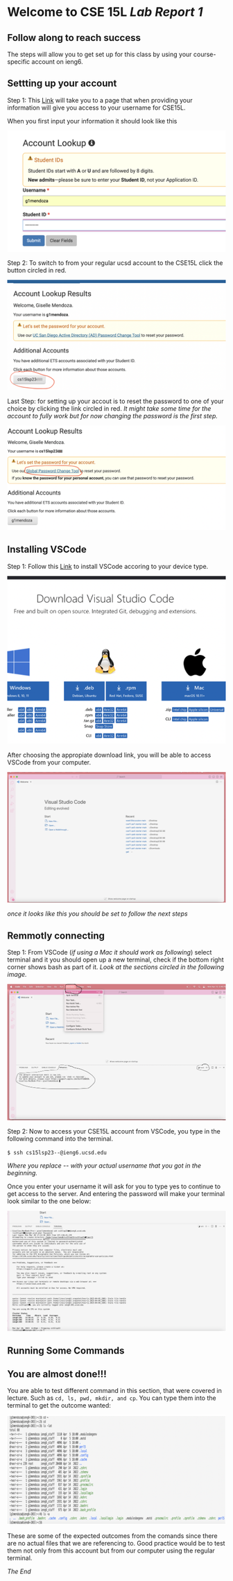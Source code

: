 # Welcome to CSE 15L *Lab Report 1*
## Follow along to reach success 
The steps will allow you to get set up for this class by using your course-specific account on ieng6.

## Settting up your account
Step 1: This [Link](https://sdacs.ucsd.edu/~icc/index.php) will take you to a page that when providing your information will give you access to your username for CSE15L. 

When you first input your information it should look like this



![](https://github.com/g1mendoza/cse15l-lab-reports/blob/5886f2703d28b6bf3ced565379912f4d3a0d933b/image1%20.png)



Step 2: To switch to from your regular ucsd account to the CSE15L click the button circled in red.


![](https://github.com/g1mendoza/cse15l-lab-reports/blob/e5309005abda4ef17611aac16bf77c8d1d70b87f/image2.png)



Last Step: for setting up your accout is to reset the password to one of your choice by clicking the link circled in red. *It might take some time for the account to fully work but for now changing the password is the first step.*


![](https://github.com/g1mendoza/cse15l-lab-reports/blob/e5309005abda4ef17611aac16bf77c8d1d70b87f/image3.png)




## Installing VSCode
Step 1: Follow this [Link](https://code.visualstudio.com/Download) to install VSCode accoring to your device type. 


![](https://github.com/g1mendoza/cse15l-lab-reports/blob/e5309005abda4ef17611aac16bf77c8d1d70b87f/image4.png)

After choosing the appropiate download link, you will be able to access VSCode from your computer. 

![](https://github.com/g1mendoza/cse15l-lab-reports/blob/e5309005abda4ef17611aac16bf77c8d1d70b87f/image5.png)

*once it looks like this you should be set to follow the next steps*

## Remmotly connecting
Step 1: From VSCode (*if using a Mac it should work as following*) select terminal and it you should open up a new terminal, check if the bottom right corner shows bash as part of it. 
*Look at the sections circled in the following image.*

![](https://github.com/g1mendoza/cse15l-lab-reports/blob/e5309005abda4ef17611aac16bf77c8d1d70b87f/image6.png)


Step 2: Now to access your CSE15L account from VSCode, you type in the following command into the terminal.

`$ ssh cs15lsp23--@ieng6.ucsd.edu`

*Where you replace -- with your actual username that you got in the beginning.*


Once you enter your username it will ask for you to type yes to continue to get access to the server. And entering the password will make your terminal look similar to the one below:

![](https://github.com/g1mendoza/cse15l-lab-reports/blob/e5309005abda4ef17611aac16bf77c8d1d70b87f/image7.png)

## Running Some Commands
## You are almost done!!!
You are able to test different command in this section, that were covered in lecture. Such as `cd, ls, pwd, mkdir, and cp`. You can type them into the terminal to get the outcome wanted:

![](https://github.com/g1mendoza/cse15l-lab-reports/blob/e5309005abda4ef17611aac16bf77c8d1d70b87f/image8.png)

These are some of the expected outcomes from the comands since there are no actual files that we are referencing to. Good practice would be to test them not only from this account but from our computer using the regular terminal.

*The End*
